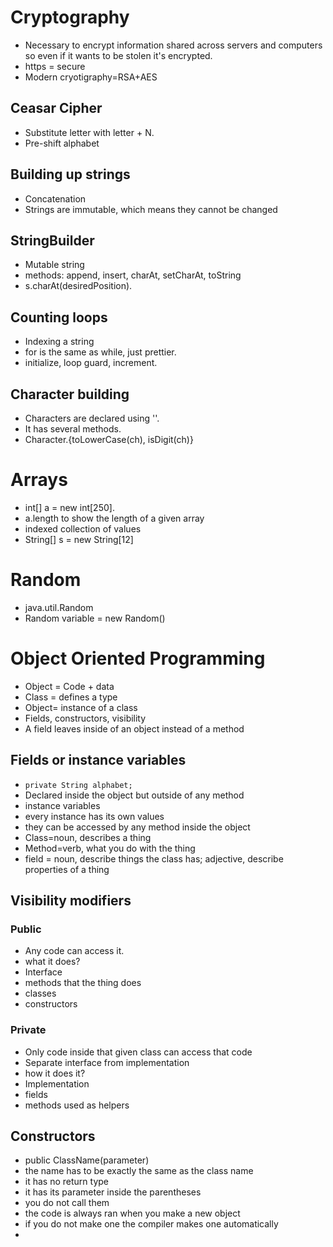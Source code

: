 # Cryptography

- Necessary to encrypt information shared across servers and computers so even if it wants to be stolen it's encrypted.
- https = secure
- Modern cryotigraphy=RSA+AES

## Ceasar Cipher

- Substitute letter with letter + N.
- Pre-shift alphabet

## Building up strings

- Concatenation
- Strings are immutable, which means they cannot be changed

## StringBuilder

- Mutable string
- methods: append, insert, charAt, setCharAt, toString
- s.charAt(desiredPosition).

## Counting loops

- Indexing a string
- for is the same as while, just prettier.
- initialize, loop guard, increment.

## Character building

- Characters are declared using ''.
- It has several methods.
- Character.{toLowerCase(ch), isDigit(ch)}

# Arrays

- int[] a = new int[250].
- a.length to show the length of a given array
- indexed collection of values
- String[] s = new String[12]

# Random

- java.util.Random
- Random variable = new Random()

# Object Oriented Programming

- Object = Code + data
- Class = defines a type
- Object= instance of a class
- Fields, constructors, visibility
- A field leaves inside of an object instead of a method

## Fields or instance variables

- `private String alphabet;`
- Declared inside the object but outside of any method
- instance variables
- every instance has its own values
- they can be accessed by any method inside the object
- Class=noun, describes a thing
- Method=verb, what you do with the thing
- field = noun, describe things the class has; adjective, describe properties of a thing

## Visibility modifiers

### Public

- Any code can access it.
- what it does?
- Interface
- methods that the thing does
- classes
- constructors

### Private

- Only code inside that given class can access that code
- Separate interface from implementation
- how it does it?
- Implementation
- fields
- methods used as helpers

## Constructors

- public ClassName(parameter)
- the name has to be exactly the same as the class name
- it has no return type
- it has its parameter inside the parentheses
- you do not call them
- the code is always ran when you make a new object
- if you do not make one the compiler makes one automatically
- 